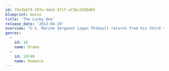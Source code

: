 ```yaml
---
id: f9e3b6f9-297e-4da5-971f-af3bc5500d65
blueprint: movie
title: 'The Lucky One'
release_date: '2012-04-19'
overview: "U.S. Marine Sergeant Logan Thibault returns from his third tour of duty in Iraq, with the one thing he credits with keeping him alive-a photograph he found of a woman he doesn't even know. Learning her name is Beth and where she lives, he shows up at her door, and ends up taking a job at her family-run local kennel. Despite her initial mistrust and the complications in her life, a romance develops between them, giving Logan hope that Beth could be much more than his good luck charm."
genres:
  -
    id: 18
    name: Drama
  -
    id: 10749
    name: Romance
---
```

